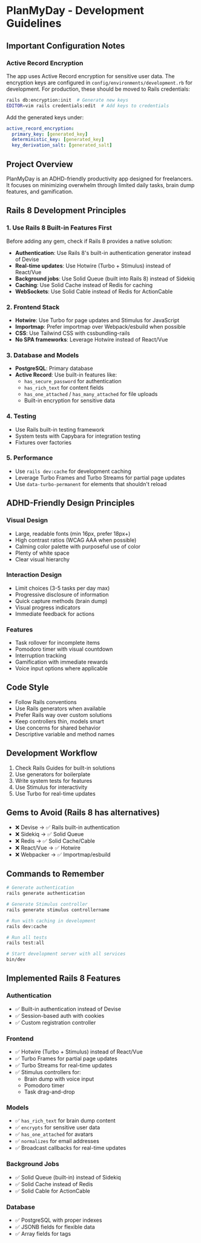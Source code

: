 # PlanMyDay - Development Guidelines

## Important Configuration Notes

### Active Record Encryption
The app uses Active Record encryption for sensitive user data. The encryption keys are configured in `config/environments/development.rb` for development. For production, these should be moved to Rails credentials:

```bash
rails db:encryption:init  # Generate new keys
EDITOR=vim rails credentials:edit  # Add keys to credentials
```

Add the generated keys under:
```yaml
active_record_encryption:
  primary_key: [generated_key]
  deterministic_key: [generated_key]
  key_derivation_salt: [generated_salt]
```

## Project Overview
PlanMyDay is an ADHD-friendly productivity app designed for freelancers. It focuses on minimizing overwhelm through limited daily tasks, brain dump features, and gamification.

## Rails 8 Development Principles

### 1. Use Rails 8 Built-in Features First
Before adding any gem, check if Rails 8 provides a native solution:
- **Authentication**: Use Rails 8's built-in authentication generator instead of Devise
- **Real-time updates**: Use Hotwire (Turbo + Stimulus) instead of React/Vue
- **Background jobs**: Use Solid Queue (built into Rails 8) instead of Sidekiq
- **Caching**: Use Solid Cache instead of Redis for caching
- **WebSockets**: Use Solid Cable instead of Redis for ActionCable

### 2. Frontend Stack
- **Hotwire**: Use Turbo for page updates and Stimulus for JavaScript
- **Importmap**: Prefer importmap over Webpack/esbuild when possible
- **CSS**: Use Tailwind CSS with cssbundling-rails
- **No SPA frameworks**: Leverage Hotwire instead of React/Vue

### 3. Database and Models
- **PostgreSQL**: Primary database
- **Active Record**: Use built-in features like:
  - `has_secure_password` for authentication
  - `has_rich_text` for content fields
  - `has_one_attached` / `has_many_attached` for file uploads
  - Built-in encryption for sensitive data

### 4. Testing
- Use Rails built-in testing framework
- System tests with Capybara for integration testing
- Fixtures over factories

### 5. Performance
- Use `rails dev:cache` for development caching
- Leverage Turbo Frames and Turbo Streams for partial page updates
- Use `data-turbo-permanent` for elements that shouldn't reload

## ADHD-Friendly Design Principles

### Visual Design
- Large, readable fonts (min 16px, prefer 18px+)
- High contrast ratios (WCAG AAA when possible)
- Calming color palette with purposeful use of color
- Plenty of white space
- Clear visual hierarchy

### Interaction Design
- Limit choices (3-5 tasks per day max)
- Progressive disclosure of information
- Quick capture methods (brain dump)
- Visual progress indicators
- Immediate feedback for actions

### Features
- Task rollover for incomplete items
- Pomodoro timer with visual countdown
- Interruption tracking
- Gamification with immediate rewards
- Voice input options where applicable

## Code Style
- Follow Rails conventions
- Use Rails generators when available
- Prefer Rails way over custom solutions
- Keep controllers thin, models smart
- Use concerns for shared behavior
- Descriptive variable and method names

## Development Workflow
1. Check Rails Guides for built-in solutions
2. Use generators for boilerplate
3. Write system tests for features
4. Use Stimulus for interactivity
5. Use Turbo for real-time updates

## Gems to Avoid (Rails 8 has alternatives)
- ❌ Devise → ✅ Rails built-in authentication
- ❌ Sidekiq → ✅ Solid Queue
- ❌ Redis → ✅ Solid Cache/Cable
- ❌ React/Vue → ✅ Hotwire
- ❌ Webpacker → ✅ Importmap/esbuild

## Commands to Remember
```bash
# Generate authentication
rails generate authentication

# Generate Stimulus controller
rails generate stimulus controllername

# Run with caching in development
rails dev:cache

# Run all tests
rails test:all

# Start development server with all services
bin/dev
```

## Implemented Rails 8 Features

### Authentication
- ✅ Built-in authentication instead of Devise
- ✅ Session-based auth with cookies
- ✅ Custom registration controller

### Frontend
- ✅ Hotwire (Turbo + Stimulus) instead of React/Vue
- ✅ Turbo Frames for partial page updates
- ✅ Turbo Streams for real-time updates
- ✅ Stimulus controllers for:
  - Brain dump with voice input
  - Pomodoro timer
  - Task drag-and-drop

### Models
- ✅ `has_rich_text` for brain dump content
- ✅ `encrypts` for sensitive user data
- ✅ `has_one_attached` for avatars
- ✅ `normalizes` for email addresses
- ✅ Broadcast callbacks for real-time updates

### Background Jobs
- ✅ Solid Queue (built-in) instead of Sidekiq
- ✅ Solid Cache instead of Redis
- ✅ Solid Cable for ActionCable

### Database
- ✅ PostgreSQL with proper indexes
- ✅ JSONB fields for flexible data
- ✅ Array fields for tags